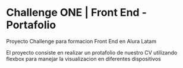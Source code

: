 # Challenge ONE | Front End -  Portafolio

<p>Proyecto Challenge para formacion Front End en Alura Latam</p>
<p>El proyecto consiste en realizar un protafolio de nuestro CV utilizando flexbox para manejar la visualizacion en diferentes dispositivos</p>

